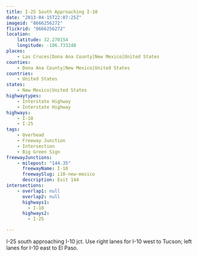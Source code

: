 ```yaml
---
title: I-25 South Approaching I-10
date: "2013-04-15T22:07:25Z"
imageid: "8666256272"
flickrid: "8666256272"
location:
    latitude: 32.270154
    longitude: -106.733248
places:
    - Las Cruces|Dona Ana County|New Mexico|United States
counties:
    - Dona Ana County|New Mexico|United States
countries:
    - United States
states:
    - New Mexico|United States
highwaytypes:
    - Interstate Highway
    - Interstate Highway
highways:
    - I-10
    - I-25
tags:
    - Overhead
    - Freeway Junction
    - Intersection
    - Big Green Sign
freewayJunctions:
    - milepost: "144.35"
      freewayName: I-10
      freewaySlug: i10-new-mexico
      description: Exit 144
intersections:
    - overlap1: null
      overlap2: null
      highways1:
        - I-10
      highways2:
        - I-25

---
```

I-25 south approaching I-10 jct.  Use right lanes for I-10 west to Tucson; left lanes for I-10 east to El Paso.
